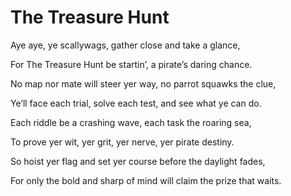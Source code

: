 # The Treasure Hunt

Aye aye, ye scallywags, gather close and take a glance,

For The Treasure Hunt be startin’, a pirate’s daring chance.

No map nor mate will steer yer way, no parrot squawks the clue,

Ye’ll face each trial, solve each test, and see what ye can do.


Each riddle be a crashing wave, each task the roaring sea,

To prove yer wit, yer grit, yer nerve, yer pirate destiny.

So hoist yer flag and set yer course before the daylight fades,

For only the bold and sharp of mind will claim the prize that waits.
